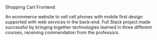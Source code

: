 Shopping Cart Frontend

An ecommerce website to sell cell phones with mobile first design supported with web services in the back-end. 
Full Stack project made successful by bringing together technologies learned in three different courses, receiving commendation from the professors.
